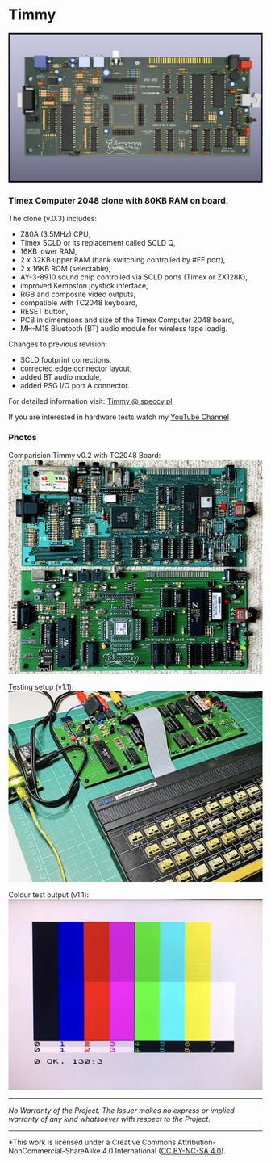 # Timmy

![Timmy](/Docs/TC2048_PCB_03.png)

### Timex Computer 2048 clone with 80KB RAM on board.

The clone (v.0.3) includes:

* Z80A (3.5MHz) CPU,
* Timex SCLD or its replacement called SCLD Q,
* 16KB lower RAM,
* 2 x 32KB upper RAM (bank switching controlled by #FF port),
* 2 x 16KB ROM (selectable),
* AY-3-8910 sound chip controlled via SCLD ports (Timex or ZX128K),
* improved Kempston joystick interface,
* RGB and composite video outputs,
* compatible with TC2048 keyboard,
* RESET button,
* PCB in dimensions and size of the Timex Computer 2048 board,
* MH-M18 Bluetooth (BT) audio module for wireless tape loadig.

Changes to previous revision:
* SCLD footprint corrections,
* corrected edge connector layout,
* added BT audio module,
* added PSG I/O port A connector.

For detailed information visit: [Timmy @ speccy.pl](https://www.speccy.pl/forum/index.php?topic=6033.0)

If you are interested in hardware tests watch my [YouTube Channel](https://www.youtube.com/watch?v=dC0ZgcBu8rQ&list=PLeEjSz45t7SoUN8s2FDAEhrHg98INT9Z2)

### Photos

Comparision Timmy v0.2 with TC2048 Board:
![TC2048vsTimmy](/Docs/Timmyv0.2.jpg)

Testing setup (v1.1):
![Testbench](/Docs/SCLDv3_02.jpeg)

Colour test output (v1.1):
[![Testing Timmy](/Docs/Timmy_RGB_01.jpg)](https://youtu.be/dC0ZgcBu8rQ "Testing Timmy")

--------------------------------------------------------------------------------

*No Warranty of the Project. The Issuer makes no express or implied warranty of any kind whatsoever with respect to the Project.*

--------------------------------------------------------------------------------

*This work is licensed under a Creative Commons Attribution-NonCommercial-ShareAlike 4.0 International ([CC BY-NC-SA 4.0](https://creativecommons.org/licenses/by-nc-sa/4.0/)).


